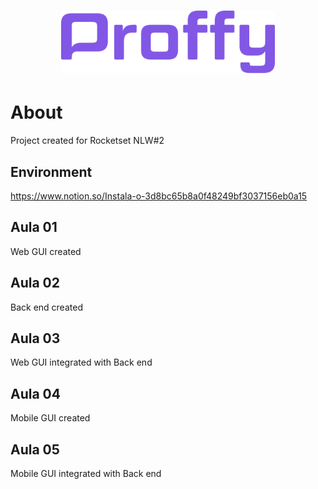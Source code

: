 <h1 align="center">
    <img alt="Proffy" src=".github/logo.png" height="100px" />
</h1>

# About
Project created for Rocketset NLW#2

## Environment
https://www.notion.so/Instala-o-3d8bc65b8a0f48249bf3037156eb0a15

## Aula 01
Web GUI created

## Aula 02
Back end created

## Aula 03
Web GUI integrated with Back end

## Aula 04
Mobile GUI created

## Aula 05
Mobile GUI integrated with Back end